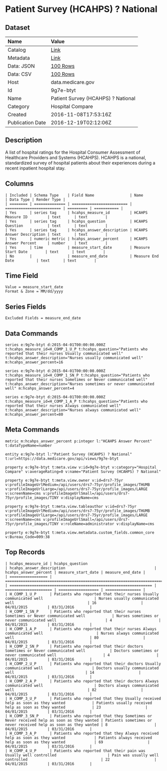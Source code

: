 # Patient Survey (HCAHPS) ? National

## Dataset

| Name | Value |
| :--- | :---- |
| Catalog | [Link](https://catalog.data.gov/dataset/patient-survey-hcahps-a-national) |
| Metadata | [Link](https://data.medicare.gov/api/views/9g7e-btyt) |
| Data: JSON | [100 Rows](https://data.medicare.gov/api/views/9g7e-btyt/rows.json?max_rows=100) |
| Data: CSV | [100 Rows](https://data.medicare.gov/api/views/9g7e-btyt/rows.csv?max_rows=100) |
| Host | data.medicare.gov |
| Id | 9g7e-btyt |
| Name | Patient Survey (HCAHPS) ? National |
| Category | Hospital Compare |
| Created | 2016-11-08T17:53:16Z |
| Publication Date | 2016-12-19T02:12:06Z |

## Description

A list of hospital ratings for the Hospital Consumer Assessment of Healthcare Providers and Systems (HCAHPS). HCAHPS is a national, standardized survey of hospital patients about their experiences during a recent inpatient hospital stay.

## Columns

```ls
| Included | Schema Type    | Field Name                | Name                      | Data Type | Render Type |
| ======== | ============== | ========================= | ========================= | ========= | =========== |
| Yes      | series tag     | hcahps_measure_id         | HCAHPS Measure ID         | text      | text        |
| Yes      | series tag     | hcahps_question           | HCAHPS Question           | text      | text        |
| Yes      | series tag     | hcahps_answer_description | HCAHPS Answer Description | text      | text        |
| Yes      | numeric metric | hcahps_answer_percent     | HCAHPS Answer Percent     | number    | text        |
| Yes      | time           | measure_start_date        | Measure Start Date        | text      | text        |
| No       |                | measure_end_date          | Measure End Date          | text      | text        |
```

## Time Field

```ls
Value = measure_start_date
Format & Zone = MM/dd/yyyy
```

## Series Fields

```ls
Excluded Fields = measure_end_date
```

## Data Commands

```ls
series e:9g7e-btyt d:2015-04-01T00:00:00.000Z t:hcahps_measure_id=H_COMP_1_U_P t:hcahps_question="Patients who reported that their nurses Usually communicated well" t:hcahps_answer_description="Nurses usually communicated well" m:hcahps_answer_percent=16

series e:9g7e-btyt d:2015-04-01T00:00:00.000Z t:hcahps_measure_id=H_COMP_1_SN_P t:hcahps_question="Patients who reported that their nurses Sometimes or Never communicated well" t:hcahps_answer_description="Nurses sometimes or never communicated well" m:hcahps_answer_percent=4

series e:9g7e-btyt d:2015-04-01T00:00:00.000Z t:hcahps_measure_id=H_COMP_1_A_P t:hcahps_question="Patients who reported that their nurses Always communicated well" t:hcahps_answer_description="Nurses always communicated well" m:hcahps_answer_percent=80
```

## Meta Commands

```ls
metric m:hcahps_answer_percent p:integer l:"HCAHPS Answer Percent" t:dataTypeName=number

entity e:9g7e-btyt l:"Patient Survey (HCAHPS) ? National" t:url=https://data.medicare.gov/api/views/9g7e-btyt

property e:9g7e-btyt t:meta.view v:id=9g7e-btyt v:category="Hospital Compare" v:averageRating=0 v:name="Patient Survey (HCAHPS) ? National"

property e:9g7e-btyt t:meta.view.owner v:id=drs7-75yr v:profileImageUrlMedium=/api/users/drs7-75yr/profile_images/THUMB v:profileImageUrlLarge=/api/users/drs7-75yr/profile_images/LARGE v:screenName=cms v:profileImageUrlSmall=/api/users/drs7-75yr/profile_images/TINY v:displayName=cms

property e:9g7e-btyt t:meta.view.tableauthor v:id=drs7-75yr v:profileImageUrlMedium=/api/users/drs7-75yr/profile_images/THUMB v:profileImageUrlLarge=/api/users/drs7-75yr/profile_images/LARGE v:screenName=cms v:profileImageUrlSmall=/api/users/drs7-75yr/profile_images/TINY v:roleName=administrator v:displayName=cms

property e:9g7e-btyt t:meta.view.metadata.custom_fields.common_core v:Bureau_Code=009:38
```

## Top Records

```ls
| hcahps_measure_id | hcahps_question                                                                         | hcahps_answer_description                                        | hcahps_answer_percent | measure_start_date | measure_end_date | 
| ================= | ======================================================================================= | ================================================================ | ===================== | ================== | ================ | 
| H_COMP_1_U_P      | Patients who reported that their nurses Usually communicated well                       | Nurses usually communicated well                                 | 16                    | 04/01/2015         | 03/31/2016       | 
| H_COMP_1_SN_P     | Patients who reported that their nurses Sometimes or Never communicated well            | Nurses sometimes or never communicated well                      | 4                     | 04/01/2015         | 03/31/2016       | 
| H_COMP_1_A_P      | Patients who reported that their nurses Always communicated well                        | Nurses always communicated well                                  | 80                    | 04/01/2015         | 03/31/2016       | 
| H_COMP_2_SN_P     | Patients who reported that their doctors Sometimes or Never communicated well           | Doctors sometimes or never communicated well                     | 4                     | 04/01/2015         | 03/31/2016       | 
| H_COMP_2_U_P      | Patients who reported that their doctors Usually communicated well                      | Doctors usually communicated well                                | 14                    | 04/01/2015         | 03/31/2016       | 
| H_COMP_2_A_P      | Patients who reported that their doctors Always communicated well                       | Doctors always communicated well                                 | 82                    | 04/01/2015         | 03/31/2016       | 
| H_COMP_3_U_P      | Patients who reported that they Usually received help as soon as they wanted            | Patients usually received help as soon as they wanted            | 23                    | 04/01/2015         | 03/31/2016       | 
| H_COMP_3_SN_P     | Patients who reported that they Sometimes or Never received help as soon as they wanted | Patients sometimes or never received help as soon as they wanted | 8                     | 04/01/2015         | 03/31/2016       | 
| H_COMP_3_A_P      | Patients who reported that they Always received help as soon as they wanted             | Patients always received help as soon as they wanted             | 69                    | 04/01/2015         | 03/31/2016       | 
| H_COMP_4_U_P      | Patients who reported that their pain was Usually well controlled                       | Pain was usually well controlled                                 | 22                    | 04/01/2015         | 03/31/2016       | 
```